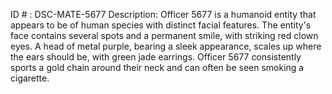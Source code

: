 ID # : DSC-MATE-5677
Description: Officer 5677 is a humanoid entity that appears to be of human species with distinct facial features. The entity's face contains several spots and a permanent smile, with striking red clown eyes. A head of metal purple, bearing a sleek appearance, scales up where the ears should be, with green jade earrings. Officer 5677 consistently sports a gold chain around their neck and can often be seen smoking a cigarette.
